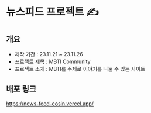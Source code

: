 # 뉴스피드 프로젝트 ✍️

## 개요

- 제작 기간 : 23.11.21 ~ 23.11.26
- 프로젝트 제목 : MBTI Community
- 프로젝트 소개 : MBTI를 주제로 이야기를 나눌 수 있는 사이트

## 배포 링크

https://news-feed-eosin.vercel.app/
